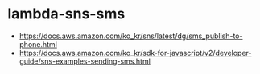 # lambda-sns-sms

* <https://docs.aws.amazon.com/ko_kr/sns/latest/dg/sms_publish-to-phone.html>
* <https://docs.aws.amazon.com/ko_kr/sdk-for-javascript/v2/developer-guide/sns-examples-sending-sms.html>
